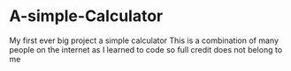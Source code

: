 # A-simple-Calculator
My first ever big project a simple calculator  This is a combination of many people on the internet as I learned to code so full credit does not belong to me
